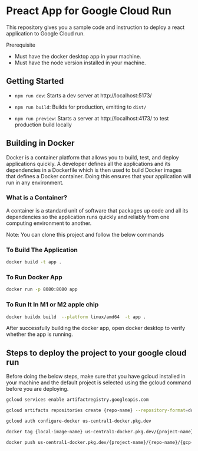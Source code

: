 # Preact App for Google Cloud Run

This repository gives you a sample code and instruction to deploy a react application to Google Cloud run.

Prerequisite

* Must have the docker desktop app in your machine.
* Must have the node version installed in your machine.

## Getting Started

* `npm run dev`: Starts a dev server at http://localhost:5173/

* `npm run build`: Builds for production, emitting to `dist/`

* `npm run preview`: Starts a server at http://localhost:4173/ to test production build locally

## Building in Docker

Docker is a container platform that allows you to build, test, and deploy applications quickly.
A developer defines all the applications and its dependencies in a Dockerfile which is then used to build Docker images that defines a Docker container. Doing this ensures that your application will run in any environment.

### What is a Container?

A container is a standard unit of software that packages up code and all its dependencies so the application runs quickly and reliably from one computing environment to another.

Note: You can clone this project and follow the below commands

### To Build The Application

```bash
docker build -t app .
```

### To Run Docker App

```bash
docker run -p 8080:8080 app
```

### To Run It In M1 or M2 apple chip

```bash
docker buildx build  --platform linux/amd64  -t app .
```

After successfully building the docker app, open docker desktop to verify whether the app is running.

## Steps to deploy the project to your google cloud run

Before doing the below steps, make sure that you have gcloud installed in your machine and the default project is selected using the gcloud command before you are deploying.

```bash
gcloud services enable artifactregistry.googleapis.com

gcloud artifacts repositories create {repo-name} --repository-format=docker --location=us-central1 --description="created repo"

gcloud auth configure-docker us-central1-docker.pkg.dev

docker tag {local-image-name} us-central1-docker.pkg.dev/{project-name}/{repo-name}/{gcp-image-name}

docker push us-central1-docker.pkg.dev/{project-name}/{repo-name}/{gcp-image-name}
```

